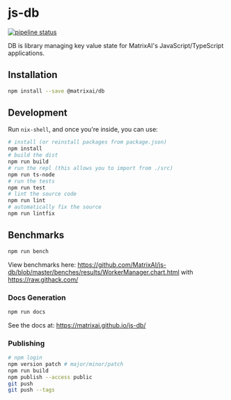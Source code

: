 # js-db

[![pipeline status](https://gitlab.com/MatrixAI/open-source/js-db/badges/master/pipeline.svg)](https://gitlab.com/MatrixAI/open-source/js-db/commits/master)

DB is library managing key value state for MatrixAI's JavaScript/TypeScript applications.

## Installation

```sh
npm install --save @matrixai/db
```

## Development

Run `nix-shell`, and once you're inside, you can use:

```sh
# install (or reinstall packages from package.json)
npm install
# build the dist
npm run build
# run the repl (this allows you to import from ./src)
npm run ts-node
# run the tests
npm run test
# lint the source code
npm run lint
# automatically fix the source
npm run lintfix
```

## Benchmarks

```sh
npm run bench
```

View benchmarks here: https://github.com/MatrixAI/js-db/blob/master/benches/results/WorkerManager.chart.html with https://raw.githack.com/

### Docs Generation

```sh
npm run docs
```

See the docs at: https://matrixai.github.io/js-db/

### Publishing

```sh
# npm login
npm version patch # major/minor/patch
npm run build
npm publish --access public
git push
git push --tags
```
